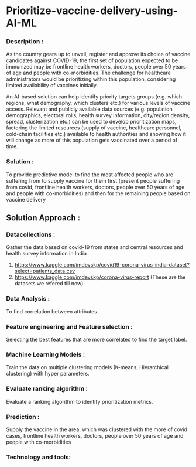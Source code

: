 # Prioritize-vaccine-delivery-using-AI-ML

### Description : 
As the country gears up to unveil, register and approve its choice of vaccine candidates against COVID-19, the first set of population expected to be immunized may be frontline health workers, doctors, people over 50 years of age and people with co-morbidities. The challenge for healthcare administrators would be  prioritizing within this population, considering limited availability of vaccines initially.

An AI-based solution can help identify priority targets groups (e.g. which regions, what demography, which clusters etc.) for various levels of vaccine access. Relevant and publicly available data sources (e.g. population demographics, electoral rolls, health survey information, city/region density, spread, clusterization etc.) can be used to develop prioritization maps, factoring the limited resources (supply of vaccine, healthcare personnel, cold-chain facilities etc.) available to health authorities and showing how it will change as more of this population gets vaccinated over a period of time.

### Solution :

To provide predictive model to find the most affected people who are suffering from to supply vaccine for them first (present people suffering from covid, frontline health workers, doctors, people over 50 years of age and people with co-morbidities) and then for the remaining people based on vaccine delivery


## Solution Approach :
<h3> Datacollections :</h3> 
Gather the data based on covid-19 from states and central resources and health survey information in India

  1. https://www.kaggle.com/imdevskp/covid19-corona-virus-india-dataset?select=patients_data.csv
  2. https://www.kaggle.com/imdevskp/corona-virus-report
  (These are the datasets we refered till now)

<h3> Data Analysis :</h3>
To find correlation between attributes

<h3> Feature engineering and Feature selection :</h3>
Selecting the best features that are more correlated to find the target label.

<h3> Machine Learning Models :</h3>
Train the data on multiple clustering models (K-means, Hierarchical clustering) with hyper parameters. 

<h3> Evaluate ranking algorithm :</h3>
Evaluate a ranking algorithm to identify prioritization metrics.

<h3> Prediction :</h3>
Supply the vaccine in the area, which was clustered with the more of covid cases, frontline health workers, doctors, people over 50 years of age and people with co-morbidities

### Technology and tools:










